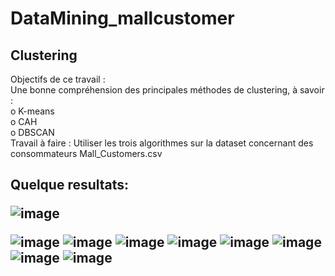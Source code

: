 <h1> DataMining_mallcustomer</h1>
<h2>Clustering</h2>

Objectifs de ce travail :</br>
Une bonne compréhension des principales méthodes de clustering, à savoir :</br>
o K-means</br>
o CAH</br>
o DBSCAN</br>
Travail à faire : Utiliser les trois algorithmes sur la dataset concernant des consommateurs
Mall_Customers.csv</br>

<h2>Quelque resultats:


![image](https://user-images.githubusercontent.com/58346874/100936735-476d2f80-34f2-11eb-97da-2a878c29a60e.png)</br>

![image](https://user-images.githubusercontent.com/58346874/100936746-4b994d00-34f2-11eb-9651-0e50b479cf4c.png)
![image](https://user-images.githubusercontent.com/58346874/100936756-4dfba700-34f2-11eb-9da5-2b530eba4dbf.png)
![image](https://user-images.githubusercontent.com/58346874/100936769-50f69780-34f2-11eb-8f76-b49f90bb8627.png)
![image](https://user-images.githubusercontent.com/58346874/100936785-5522b500-34f2-11eb-9544-e4fa414fd8eb.png)
![image](https://user-images.githubusercontent.com/58346874/100936818-5fdd4a00-34f2-11eb-9931-60916d9848e7.png)
![image](https://user-images.githubusercontent.com/58346874/100936831-6370d100-34f2-11eb-93b2-0f490df04554.png)
![image](https://user-images.githubusercontent.com/58346874/100936842-68358500-34f2-11eb-9e4b-3667f7c62c2b.png)
![image](https://user-images.githubusercontent.com/58346874/100936850-6b307580-34f2-11eb-9655-cde79f2d07ac.png)
